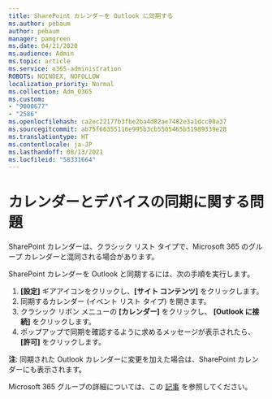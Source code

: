 ```yaml
---
title: SharePoint カレンダーを Outlook に同期する
ms.author: pebaum
author: pebaum
manager: pamgreen
ms.date: 04/21/2020
ms.audience: Admin
ms.topic: article
ms.service: o365-administration
ROBOTS: NOINDEX, NOFOLLOW
localization_priority: Normal
ms.collection: Adm_O365
ms.custom:
- "9000677"
- "2586"
ms.openlocfilehash: ca2ec22177b3fbe2ba4d82ae7482e3a1dcc00a37
ms.sourcegitcommit: ab75f66355116e995b3cb5505465b31989339e28
ms.translationtype: HT
ms.contentlocale: ja-JP
ms.lasthandoff: 08/13/2021
ms.locfileid: "58331664"
---
```

# <a name="issues-synchronizing-your-calendar-to-devices"></a>カレンダーとデバイスの同期に関する問題

SharePoint カレンダーは、クラシック リスト タイプで、Microsoft 365 のグループ カレンダーと混同される場合があります。

SharePoint カレンダーを Outlook と同期するには、次の手順を実行します。

1. **[設定]** ギアアイコンをクリックし、**[サイト コンテンツ]** をクリックします。
2. 同期するカレンダー (イベント リスト タイプ) を開きます。
3. クラシック リボン メニューの **[カレンダー]** をクリックし、 **[Outlook に接続]** をクリックします。
4. ポップアップで同期を確認するように求めるメッセージが表示されたら、**[許可]** をクリックします。

**注**: 同期された Outlook カレンダーに変更を加えた場合は、SharePoint カレンダーにも表示されます。

Microsoft 365 グループの詳細については、この [記事](https://support.office.com/article/Learn-about-Office-365-groups-b565caa1-5c40-40ef-9915-60fdb2d97fa2) を参照してください。

